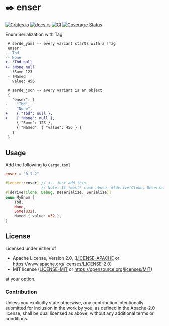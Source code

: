 # ✒️ enser

[![Crates.io](https://img.shields.io/crates/v/enser.svg)](https://crates.io/crates/enser)
[![docs.rs](https://img.shields.io/docsrs/enser)](https://docs.rs/enser)
[![CI](https://github.com/azriel91/enser/workflows/CI/badge.svg)](https://github.com/azriel91/enser/actions/workflows/ci.yml)
[![Coverage Status](https://codecov.io/gh/azriel91/enser/branch/main/graph/badge.svg)](https://codecov.io/gh/azriel91/enser)

Enum Serialization with Tag

```diff
 # serde_yaml -- every variant starts with a !Tag
 enser:
-- Tbd
-- None
+- !Tbd null
+- !None null
 - !Some 123
 - !Named
   value: 456

 # serde_json -- every variant is an object
 {
   "enser": [
-    "Tbd",
-    "None",
+    { "Tbd": null },
+    { "None": null },
     { "Some": 123 },
     { "Named": { "value": 456 } }
   ]
 }
```


## Usage

Add the following to `Cargo.toml`

```toml
enser = "0.1.2"
```

```rust
#[enser::enser] // <-- just add this
                // Note: It *must* come above `#[derive(Clone, Deserialize, Serialize)]`
#[derive(Clone, Debug, Deserialize, Serialize)]
enum MyEnum {
    Tbd,
    None,
    Some(u32),
    Named { value: u32 },
}
```


## License

Licensed under either of

* Apache License, Version 2.0, ([LICENSE-APACHE] or <https://www.apache.org/licenses/LICENSE-2.0>)
* MIT license ([LICENSE-MIT] or <https://opensource.org/licenses/MIT>)

at your option.

### Contribution

Unless you explicitly state otherwise, any contribution intentionally submitted for inclusion in the work by you, as defined in the Apache-2.0 license, shall be dual licensed as above, without any additional terms or conditions.

[LICENSE-APACHE]: LICENSE-APACHE
[LICENSE-MIT]: LICENSE-MIT
